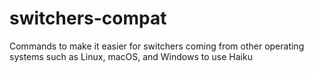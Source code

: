 # switchers-compat

Commands to make it easier for switchers coming from other operating systems such as Linux, macOS, and Windows to use Haiku
